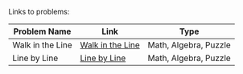 Links to problems:

| Problem Name     | Link                                                                                          | Type                    |
|------------------|-----------------------------------------------------------------------------------------------|--------------------------|
| Walk in the Line | [Walk in the Line](https://www.facebook.com/codingcompetitions/hacker-cup/2024/practice-round/problems/A) | Math, Algebra, Puzzle    |
| Line by Line     | [Line by Line](https://www.facebook.com/codingcompetitions/hacker-cup/2024/practice-round/problems/B) | Math, Algebra, Puzzle    |
